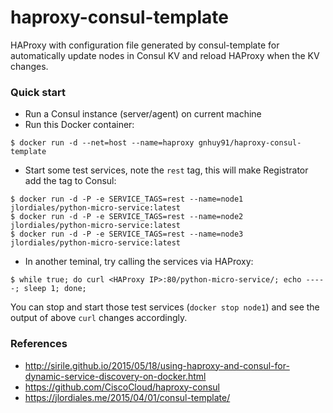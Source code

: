 # haproxy-consul-template
HAProxy with configuration file generated by consul-template for automatically
update nodes in Consul KV and reload HAProxy when the KV changes.

### Quick start
- Run a Consul instance (server/agent) on current machine
- Run this Docker container:
```
$ docker run -d --net=host --name=haproxy gnhuy91/haproxy-consul-template
```
- Start some test services, note the `rest` tag, this will make Registrator add the tag to Consul:
```
$ docker run -d -P -e SERVICE_TAGS=rest --name=node1 jlordiales/python-micro-service:latest
$ docker run -d -P -e SERVICE_TAGS=rest --name=node2 jlordiales/python-micro-service:latest
$ docker run -d -P -e SERVICE_TAGS=rest --name=node3 jlordiales/python-micro-service:latest
```
- In another teminal, try calling the services via HAProxy:
```
$ while true; do curl <HAProxy IP>:80/python-micro-service/; echo -----; sleep 1; done;
```

You can stop and start those test services (`docker stop node1`) and see the output of above `curl` changes accordingly.

### References
- http://sirile.github.io/2015/05/18/using-haproxy-and-consul-for-dynamic-service-discovery-on-docker.html
- https://github.com/CiscoCloud/haproxy-consul
- https://jlordiales.me/2015/04/01/consul-template/

